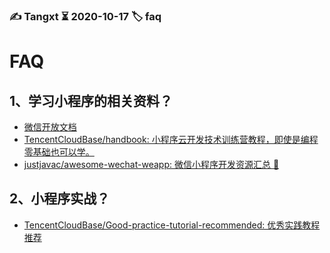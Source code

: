 ### ✍️ Tangxt ⏳ 2020-10-17 🏷️ faq

# FAQ

## 1、学习小程序的相关资料？

- [微信开放文档](https://developers.weixin.qq.com/miniprogram/dev/framework/)
- [TencentCloudBase/handbook: 小程序云开发技术训练营教程，即使是编程零基础也可以学。](https://github.com/TencentCloudBase/handbook)
- [justjavac/awesome-wechat-weapp: 微信小程序开发资源汇总 :100:](https://github.com/justjavac/awesome-wechat-weapp)

## 2、小程序实战？

- [TencentCloudBase/Good-practice-tutorial-recommended: 优秀实践教程推荐](https://github.com/TencentCloudBase/Good-practice-tutorial-recommended)


